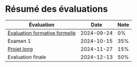 # Résumé des évaluations 

| Évaluation | Date | Note |
|------------|------|------|
| [Évaluation formative formelle](../evaluations/evaluation_formative_formelle.md) | 2024-09-24 | 0% |
| Examen 1| 2024-10-15 | 35% |
| [Projet long](projet_long.md) | 2024-11-27 | 15% |
| Evaluation finale | 2024-12-13 | 50% |